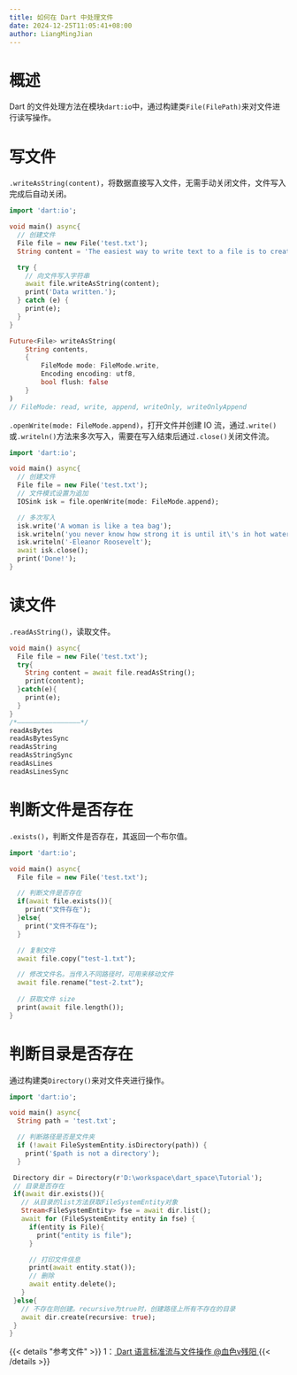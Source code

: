 ```yaml
---
title: 如何在 Dart 中处理文件
date: 2024-12-25T11:05:41+08:00
author: LiangMingJian
---
```


# 概述

Dart 的文件处理方法在模块`dart:io`中，通过构建类`File(FilePath)`来对文件进行读写操作。

# 写文件

`.writeAsString(content)`，将数据直接写入文件，无需手动关闭文件，文件写入完成后自动关闭。

```dart
import 'dart:io';

void main() async{
  // 创建文件
  File file = new File('test.txt');
  String content = 'The easiest way to write text to a file is to create a File';

  try {
    // 向文件写入字符串
    await file.writeAsString(content);
    print('Data written.');
  } catch (e) {
    print(e);
  }
}

Future<File> writeAsString(
    String contents,
    {
        FileMode mode: FileMode.write,
        Encoding encoding: utf8,
        bool flush: false
    }
)
// FileMode: read, write, append, writeOnly, writeOnlyAppend
```

`.openWrite(mode: FileMode.append)`，打开文件并创建 IO 流，通过`.write()`或`.writeln()`方法来多次写入，需要在写入结束后通过`.close()`关闭文件流。

```dart
import 'dart:io';

void main() async{
  // 创建文件
  File file = new File('test.txt');
  // 文件模式设置为追加
  IOSink isk = file.openWrite(mode: FileMode.append);

  // 多次写入
  isk.write('A woman is like a tea bag');
  isk.writeln('you never know how strong it is until it\'s in hot water.');
  isk.writeln('-Eleanor Roosevelt');
  await isk.close();
  print('Done!');
}
```

# 读文件

`.readAsString()`，读取文件。

```dart
void main() async{
  File file = new File('test.txt');
  try{
    String content = await file.readAsString();
    print(content);
  }catch(e){
    print(e);
  }
}
/*————————————————*/
readAsBytes
readAsBytesSync
readAsString
readAsStringSync
readAsLines
readAsLinesSync
```

# 判断文件是否存在

`.exists()`，判断文件是否存在，其返回一个布尔值。

```dart
import 'dart:io';

void main() async{
  File file = new File('test.txt');

  // 判断文件是否存在
  if(await file.exists()){
    print("文件存在");
  }else{
    print("文件不存在");
  }

  // 复制文件
  await file.copy("test-1.txt");

  // 修改文件名。当传入不同路径时，可用来移动文件
  await file.rename("test-2.txt");
  
  // 获取文件 size
  print(await file.length());
}
```

# 判断目录是否存在

通过构建类`Directory()`来对文件夹进行操作。

```dart
import 'dart:io';

void main() async{
  String path = 'test.txt';

  // 判断路径是否是文件夹
  if (!await FileSystemEntity.isDirectory(path)) {
    print('$path is not a directory');
  } 

 Directory dir = Directory(r'D:\workspace\dart_space\Tutorial');
 // 目录是否存在
 if(await dir.exists()){
   // 从目录的list方法获取FileSystemEntity对象
   Stream<FileSystemEntity> fse = await dir.list();
   await for (FileSystemEntity entity in fse) {
     if(entity is File){
       print("entity is file");
     }

     // 打印文件信息
     print(await entity.stat());
     // 删除
     await entity.delete();
   }
 }else{
   // 不存在则创建。recursive为true时，创建路径上所有不存在的目录
   await dir.create(recursive: true);
 }
}
```

{{< details "参考文件" >}} 
1：[ Dart 语言标准流与文件操作 @血色v残阳 ](https://blog.csdn.net/yingshukun/article/details/100866655)
{{< /details >}}
